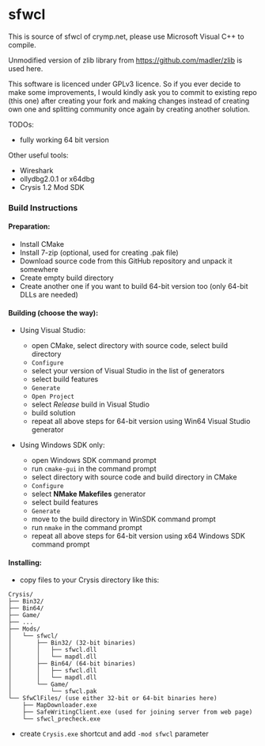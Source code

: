 # sfwcl

This is source of sfwcl of crymp.net, please use Microsoft Visual C++ to compile.

Unmodified version of zlib library from https://github.com/madler/zlib is used here.

This software is licenced under GPLv3 licence. So if you ever decide to make some improvements, I would kindly ask you to commit to existing repo (this one) after creating your fork and making changes instead of creating own one and splitting community once again by creating another solution.

TODOs:
 - fully working 64 bit version

Other useful tools:
 - Wireshark
 - ollydbg2.0.1 or x64dbg
 - Crysis 1.2 Mod SDK

### Build Instructions

#### Preparation:
- Install CMake
- Install 7-zip (optional, used for creating .pak file)
- Download source code from this GitHub repository and unpack it somewhere
- Create empty build directory
- Create another one if you want to build 64-bit version too (only 64-bit DLLs are needed)

#### Building (choose the way):
- Using Visual Studio:
    - open CMake, select directory with source code, select build directory
    - `Configure`
    - select your version of Visual Studio in the list of generators
    - select build features
    - `Generate`
    - `Open Project`
    - select *Release* build in Visual Studio
    - build solution
    - repeat all above steps for 64-bit version using Win64 Visual Studio generator

- Using Windows SDK only:
    - open Windows SDK command prompt
    - run `cmake-gui` in the command prompt
    - select directory with source code and build directory in CMake
    - `Configure`
    - select **NMake Makefiles** generator
    - select build features
    - `Generate`
    - move to the build directory in WinSDK command prompt
    - run `nmake` in the command prompt
    - repeat all above steps for 64-bit version using x64 Windows SDK command prompt

#### Installing:
- copy files to your Crysis directory like this:
~~~~
Crysis/
├── Bin32/
├── Bin64/
├── Game/
├── ...
├── Mods/
│   └── sfwcl/
│       ├── Bin32/ (32-bit binaries)
│       │   ├── sfwcl.dll
│       │   └── mapdl.dll
│       ├── Bin64/ (64-bit binaries)
│       │   ├── sfwcl.dll
│       │   └── mapdl.dll
│       └── Game/
│           └── sfwcl.pak
└── SfwClFiles/ (use either 32-bit or 64-bit binaries here)
    ├── MapDownloader.exe
    ├── SafeWritingClient.exe (used for joining server from web page)
    └── sfwcl_precheck.exe
~~~~
- create `Crysis.exe` shortcut and add `-mod sfwcl` parameter
